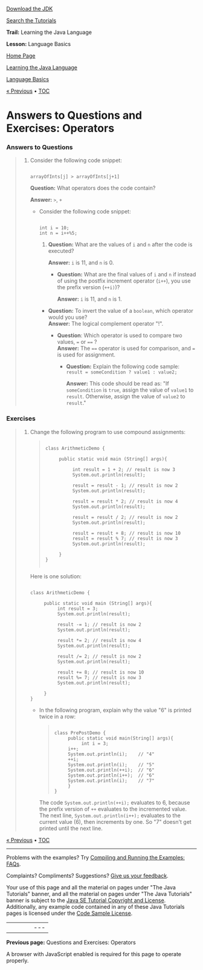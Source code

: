 [Download
the JDK](http://java.sun.com/javase/6/download.jsp)
  
[Search the
Tutorials](../../../search.html)

**Trail:** Learning the Java Language
  
**Lesson:** Language Basics

[Home Page](../../../index.html)
>
[Learning the Java Language](../../index.html)
>
[Language Basics](../index.html)

[« Previous](../QandE/questions_operators.html) • [TOC](../../TOC.html)

# Answers to Questions and Exercises: Operators

### Answers to Questions

> 1. Consider the following code snippet:
>
>    ```
>
>    arrayOfInts[j] > arrayOfInts[j+1]
>
>    ```
>
>    **Question:**
>    What operators does the code contain?
>      
>    **Answer:**
>    `>`, `+`  
>      
>    - Consider the following code snippet:
>
>      ```
>
>      int i = 10;
>      int n = i++%5;
>
>      ```
>
>      1. **Question:**
>         What are the values of `i` and `n`
>         after the code is executed?
>           
>         **Answer:** `i` is 11, and `n` is 0.  
>           
>         - **Question:**
>           What are the final values of `i` and `n`
>           if instead of using the postfix increment operator (`i++`),
>           you use the prefix version (`++i)`)?
>             
>           **Answer:** `i` is 11, and `n` is 1.
>
>      - **Question:** To invert the value of a `boolean`, which operator
>        would you use?  
>        **Answer:** The logical complement operator "!".
>
>        - **Question**: Which operator is used to compare two values, `=` or `==` ?  
>          **Answer:** The `==` operator is used for comparison, and `=` is used
>          for assignment.
>
>          - **Question:** Explain the following code sample: `result = someCondition ? value1 : value2;`
>              
>            **Answer:**
>            This code should be read as: "If `someCondition`
>            is `true`, assign the value of `value1` to `result`.
>            Otherwise, assign the value of `value2` to `result`."

### Exercises

> 1. Change the following program to use compound assignments:
>    > ```
>    >
>    > class ArithmeticDemo {
>    >
>    >      public static void main (String[] args){
>    >           
>    >           int result = 1 + 2; // result is now 3
>    >           System.out.println(result);
>    >
>    >           result = result - 1; // result is now 2
>    >           System.out.println(result);
>    >
>    >           result = result * 2; // result is now 4
>    >           System.out.println(result);
>    >
>    >           result = result / 2; // result is now 2
>    >           System.out.println(result);
>    >
>    >           result = result + 8; // result is now 10
>    >           result = result % 7; // result is now 3
>    >           System.out.println(result);
>    >
>    >      }
>    > }
>    >
>    >
>    > ```
>
>    Here is one solution:
>
>    ```
>
>    class ArithmeticDemo {
>
>         public static void main (String[] args){
>              int result = 3;
>              System.out.println(result);
>
>              result -= 1; // result is now 2
>              System.out.println(result);
>
>              result *= 2; // result is now 4
>              System.out.println(result);
>
>              result /= 2; // result is now 2
>              System.out.println(result);
>
>              result += 8; // result is now 10
>              result %= 7; // result is now 3
>              System.out.println(result);
>
>         }
>    }
>
>    ```
>
>    - In the following program, explain why the value "6" is printed twice in a row:
>      > ```
>      >
>      > class PrePostDemo {
>      >      public static void main(String[] args){
>      >           int i = 3;
>      > 	  i++;
>      > 	  System.out.println(i);	// "4"
>      > 	  ++i;			   
>      > 	  System.out.println(i);	// "5"
>      > 	  System.out.println(++i);	// "6"
>      > 	  System.out.println(i++);	// "6"
>      > 	  System.out.println(i);	// "7"
>      >      }
>      > }
>      >
>      > ```
>
>      The code `System.out.println(++i);` evaluates to 6, because the
>      prefix version of `++` evaluates to the incremented value. The next line, `System.out.println(i++);`
>      evaluates to the current value (6), then increments by one. So "7" doesn't get printed
>      until the next line.

[« Previous](../QandE/questions_operators.html)
•
[TOC](../../TOC.html)


---

Problems with the examples? Try [Compiling and Running
the Examples: FAQs](../../../information/run-examples.html).
  
Complaints? Compliments? Suggestions? [Give
us your feedback](http://download.oracle.com/javase/feedback.html).

Your use of this page and all the material on pages under "The Java Tutorials" banner,
and all the material on pages under "The Java Tutorials" banner is subject to the [Java SE Tutorial Copyright
and License](../../../information/license.html).
Additionally, any example code contained in any of these Java
Tutorials pages is licensed under the
[Code
Sample License](http://developers.sun.com/license/berkeley_license.html).

|  |  |  |  |  |
| --- | --- | --- | --- | --- |
| |  |  | | --- | --- | | duke image | Oracle logo | | [About Oracle](http://www.oracle.com/us/corporate/index.html) | [Oracle Technology Network](http://www.oracle.com/technology/index.html) | [Terms of Service](https://www.samplecode.oracle.com/servlets/CompulsoryClickThrough?type=TermsOfService) | Copyright © 1995, 2011 Oracle and/or its affiliates. All rights reserved. |

**Previous page:** Questions and Exercises: Operators




A browser with JavaScript enabled is required for this page to operate properly.